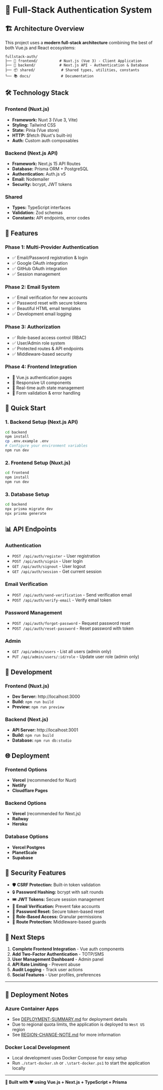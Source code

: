 # 🚀 Full-Stack Authentication System

## 🏗️ Architecture Overview

This project uses a **modern full-stack architecture** combining the best of both Vue.js and React ecosystems:

```
fullstack-auth/
├── 🎨 frontend/          # Nuxt.js (Vue 3) - Client Application
├── 🔧 backend/           # Next.js API - Authentication & Database
├── 📦 shared/            # Shared types, utilities, constants
└── 📚 docs/              # Documentation
```

## 🛠️ Technology Stack

### Frontend (Nuxt.js)
- **Framework:** Nuxt 3 (Vue 3, Vite)
- **Styling:** Tailwind CSS
- **State:** Pinia (Vue store)
- **HTTP:** $fetch (Nuxt's built-in)
- **Auth:** Custom auth composables

### Backend (Next.js API)
- **Framework:** Next.js 15 API Routes
- **Database:** Prisma ORM + PostgreSQL
- **Authentication:** Auth.js v5
- **Email:** Nodemailer
- **Security:** bcrypt, JWT tokens

### Shared
- **Types:** TypeScript interfaces
- **Validation:** Zod schemas
- **Constants:** API endpoints, error codes

## 🌟 Features

### Phase 1: Multi-Provider Authentication
- ✅ Email/Password registration & login
- ✅ Google OAuth integration
- ✅ GitHub OAuth integration
- ✅ Session management

### Phase 2: Email System
- ✅ Email verification for new accounts
- ✅ Password reset with secure tokens
- ✅ Beautiful HTML email templates
- ✅ Development email logging

### Phase 3: Authorization
- ✅ Role-based access control (RBAC)
- ✅ User/Admin role system
- ✅ Protected routes & API endpoints
- ✅ Middleware-based security

### Phase 4: Frontend Integration
- 🔄 Vue.js authentication pages
- 🔄 Responsive UI components
- 🔄 Real-time auth state management
- 🔄 Form validation & error handling

## 🚀 Quick Start

### 1. Backend Setup (Next.js API)
```bash
cd backend
npm install
cp .env.example .env
# Configure your environment variables
npm run dev
```

### 2. Frontend Setup (Nuxt.js)
```bash
cd frontend  
npm install
npm run dev
```

### 3. Database Setup
```bash
cd backend
npx prisma migrate dev
npx prisma generate
```

## 📊 API Endpoints

### Authentication
- `POST /api/auth/register` - User registration
- `POST /api/auth/signin` - User login
- `GET /api/auth/signout` - User logout
- `GET /api/auth/session` - Get current session

### Email Verification
- `POST /api/auth/send-verification` - Send verification email
- `POST /api/auth/verify-email` - Verify email token

### Password Management
- `POST /api/auth/forgot-password` - Request password reset
- `POST /api/auth/reset-password` - Reset password with token

### Admin
- `GET /api/admin/users` - List all users (admin only)
- `PUT /api/admin/users/:id/role` - Update user role (admin only)

## 🔧 Development

### Frontend (Nuxt.js)
- **Dev Server:** http://localhost:3000
- **Build:** `npm run build`
- **Preview:** `npm run preview`

### Backend (Next.js)
- **API Server:** http://localhost:3001
- **Build:** `npm run build`
- **Database:** `npm run db:studio`

## 🌐 Deployment

### Frontend Options
- **Vercel** (recommended for Nuxt)
- **Netlify**
- **Cloudflare Pages**

### Backend Options
- **Vercel** (recommended for Next.js)
- **Railway**
- **Heroku**

### Database Options
- **Vercel Postgres**
- **PlanetScale**
- **Supabase**

## 🔐 Security Features

- 🛡️ **CSRF Protection:** Built-in token validation
- 🔒 **Password Hashing:** bcrypt with salt rounds
- 🎟️ **JWT Tokens:** Secure session management
- 📧 **Email Verification:** Prevent fake accounts
- 🔑 **Password Reset:** Secure token-based reset
- 👤 **Role-Based Access:** Granular permissions
- 🚪 **Route Protection:** Middleware-based guards

## 🎯 Next Steps

1. **Complete Frontend Integration** - Vue auth components
2. **Add Two-Factor Authentication** - TOTP/SMS
3. **User Management Dashboard** - Admin panel
4. **API Rate Limiting** - Prevent abuse
5. **Audit Logging** - Track user actions
6. **Social Features** - User profiles, preferences

---

## 📝 Deployment Notes

### Azure Container Apps
- See [DEPLOYMENT-SUMMARY.md](./DEPLOYMENT-SUMMARY.md) for deployment details
- Due to regional quota limits, the application is deployed to `West US` region
- See [REGION-CHANGE-NOTE.md](./REGION-CHANGE-NOTE.md) for more information

### Docker Local Development
- Local development uses Docker Compose for easy setup
- Run `./start-docker.sh` or `.\start-docker.ps1` to start the application locally

---

**🎉 Built with ❤️ using Vue.js + Next.js + TypeScript + Prisma**
